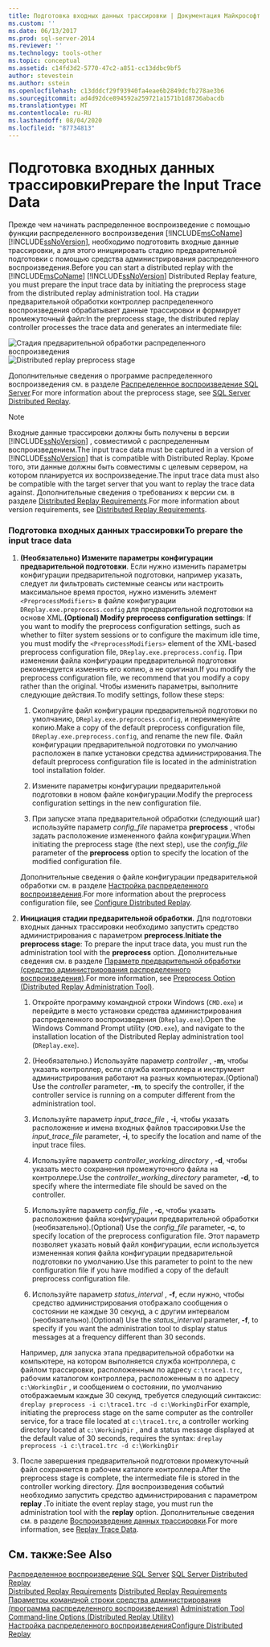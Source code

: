 ```yaml
---
title: Подготовка входных данных трассировки | Документация Майкрософт
ms.custom: ''
ms.date: 06/13/2017
ms.prod: sql-server-2014
ms.reviewer: ''
ms.technology: tools-other
ms.topic: conceptual
ms.assetid: c14fd3d2-5770-47c2-a851-cc13ddbc9bf5
author: stevestein
ms.author: sstein
ms.openlocfilehash: c13dddcf29f93940fa4eae6b2849dcfb278ae3b6
ms.sourcegitcommit: ad4d92dce894592a259721a1571b1d8736abacdb
ms.translationtype: MT
ms.contentlocale: ru-RU
ms.lasthandoff: 08/04/2020
ms.locfileid: "87734813"
---
```

# <a name="prepare-the-input-trace-data"></a><span data-ttu-id="ce962-102">Подготовка входных данных трассировки</span><span class="sxs-lookup"><span data-stu-id="ce962-102">Prepare the Input Trace Data</span></span>
  <span data-ttu-id="ce962-103">Прежде чем начинать распределенное воспроизведение с помощью функции распределенного воспроизведения [!INCLUDE[msCoName](../../includes/msconame-md.md)] [!INCLUDE[ssNoVersion](../../../includes/ssnoversion-md.md)], необходимо подготовить входные данные трассировки, а для этого инициировать стадию предварительной подготовки с помощью средства администрирования распределенного воспроизведения.</span><span class="sxs-lookup"><span data-stu-id="ce962-103">Before you can start a distributed replay with the [!INCLUDE[msCoName](../../includes/msconame-md.md)] [!INCLUDE[ssNoVersion](../../../includes/ssnoversion-md.md)] Distributed Replay feature, you must prepare the input trace data by initiating the preprocess stage from the distributed replay administration tool.</span></span> <span data-ttu-id="ce962-104">На стадии предварительной обработки контроллер распределенного воспроизведения обрабатывает данные трассировки и формирует промежуточный файл:</span><span class="sxs-lookup"><span data-stu-id="ce962-104">In the preprocess stage, the distributed replay controller processes the trace data and generates an intermediate file:</span></span>  
  
 <span data-ttu-id="ce962-105">![Стадия предварительной обработки распределенного воспроизведения](../../database-engine/media/preprocess.gif "Стадия предварительной обработки распределенного воспроизведения")</span><span class="sxs-lookup"><span data-stu-id="ce962-105">![Distributed replay preprocess stage](../../database-engine/media/preprocess.gif "Distributed replay preprocess stage")</span></span>  
  
 <span data-ttu-id="ce962-106">Дополнительные сведения о программе распределенного воспроизведения см. в разделе [Распределенное воспроизведение SQL Server](sql-server-distributed-replay.md).</span><span class="sxs-lookup"><span data-stu-id="ce962-106">For more information about the preprocess stage, see [SQL Server Distributed Replay](sql-server-distributed-replay.md).</span></span>  
  
> [!NOTE]  
>  <span data-ttu-id="ce962-107">Входные данные трассировки должны быть получены в версии [!INCLUDE[ssNoVersion](../../../includes/ssnoversion-md.md)] , совместимой с распределенным воспроизведением.</span><span class="sxs-lookup"><span data-stu-id="ce962-107">The input trace data must be captured in a version of [!INCLUDE[ssNoVersion](../../../includes/ssnoversion-md.md)] that is compatible with Distributed Replay.</span></span> <span data-ttu-id="ce962-108">Кроме того, эти данные должны быть совместимы с целевым сервером, на котором планируется их воспроизведение.</span><span class="sxs-lookup"><span data-stu-id="ce962-108">The input trace data must also be compatible with the target server that you want to replay the trace data against.</span></span> <span data-ttu-id="ce962-109">Дополнительные сведения о требованиях к версии см. в разделе [Distributed Replay Requirements](distributed-replay-requirements.md).</span><span class="sxs-lookup"><span data-stu-id="ce962-109">For more information about version requirements, see [Distributed Replay Requirements](distributed-replay-requirements.md).</span></span>  
  
### <a name="to-prepare-the-input-trace-data"></a><span data-ttu-id="ce962-110">Подготовка входных данных трассировки</span><span class="sxs-lookup"><span data-stu-id="ce962-110">To prepare the input trace data</span></span>  
  
1.  <span data-ttu-id="ce962-111">**(Необязательно) Измените параметры конфигурации предварительной подготовки**. Если нужно изменить параметры конфигурации предварительной подготовки, например указать, следует ли фильтровать системные сеансы или настроить максимальное время простоя, нужно изменить элемент `<PreprocessModifiers>` в файле конфигурации `DReplay.exe.preprocess.config` для предварительной подготовки на основе XML.</span><span class="sxs-lookup"><span data-stu-id="ce962-111">**(Optional) Modify preprocess configuration settings**: If you want to modify the preprocess configuration settings, such as whether to filter system sessions or to configure the maximum idle time, you must modify the `<PreprocessModifiers>` element of the XML-based preprocess configuration file, `DReplay.exe.preprocess.config`.</span></span> <span data-ttu-id="ce962-112">При изменении файла конфигурации предварительной подготовки рекомендуется изменять его копию, а не оригинал.</span><span class="sxs-lookup"><span data-stu-id="ce962-112">If you modify the preprocess configuration file, we recommend that you modify a copy rather than the original.</span></span> <span data-ttu-id="ce962-113">Чтобы изменить параметры, выполните следующие действия.</span><span class="sxs-lookup"><span data-stu-id="ce962-113">To modify settings, follow these steps:</span></span>  
  
    1.  <span data-ttu-id="ce962-114">Скопируйте файл конфигурации предварительной подготовки по умолчанию, `DReplay.exe.preprocess.config`, и переименуйте копию.</span><span class="sxs-lookup"><span data-stu-id="ce962-114">Make a copy of the default preprocess configuration file, `DReplay.exe.preprocess.config`, and rename the new file.</span></span> <span data-ttu-id="ce962-115">Файл конфигурации предварительной подготовки по умолчанию расположен в папке установки средства администрирования.</span><span class="sxs-lookup"><span data-stu-id="ce962-115">The default preprocess configuration file is located in the administration tool installation folder.</span></span>  
  
    2.  <span data-ttu-id="ce962-116">Измените параметры конфигурации предварительной подготовки в новом файле конфигурации.</span><span class="sxs-lookup"><span data-stu-id="ce962-116">Modify the preprocess configuration settings in the new configuration file.</span></span>  
  
    3.  <span data-ttu-id="ce962-117">При запуске этапа предварительной обработки (следующий шаг) используйте параметр *config_file* параметра **preprocess** , чтобы задать расположение измененного файла конфигурации.</span><span class="sxs-lookup"><span data-stu-id="ce962-117">When initiating the preprocess stage (the next step), use the *config_file* parameter of the **preprocess** option to specify the location of the modified configuration file.</span></span>  
  
     <span data-ttu-id="ce962-118">Дополнительные сведения о файле конфигурации предварительной обработки см. в разделе [Настройка распределенного воспроизведения](configure-distributed-replay.md).</span><span class="sxs-lookup"><span data-stu-id="ce962-118">For more information about the preprocess configuration file, see [Configure Distributed Replay](configure-distributed-replay.md).</span></span>  
  
2.  <span data-ttu-id="ce962-119">**Инициация стадии предварительной обработки.** Для подготовки входных данных трассировки необходимо запустить средство администрирования с параметром **preprocess**.</span><span class="sxs-lookup"><span data-stu-id="ce962-119">**Initiate the preprocess stage**: To prepare the input trace data, you must run the administration tool with the **preprocess** option.</span></span> <span data-ttu-id="ce962-120">Дополнительные сведения см. в разделе [Параметр предварительной обработки (средство администрирования распределенного воспроизведения)](preprocess-option-distributed-replay-administration-tool.md).</span><span class="sxs-lookup"><span data-stu-id="ce962-120">For more information, see [Preprocess Option &#40;Distributed Replay Administration Tool&#41;](preprocess-option-distributed-replay-administration-tool.md).</span></span>  
  
    1.  <span data-ttu-id="ce962-121">Откройте программу командной строки Windows (`CMD.exe`) и перейдите в место установки средства администрирования распределенного воспроизведения (`DReplay.exe`).</span><span class="sxs-lookup"><span data-stu-id="ce962-121">Open the Windows Command Prompt utility (`CMD.exe`), and navigate to the installation location of the Distributed Replay administration tool (`DReplay.exe`).</span></span>  
  
    2.  <span data-ttu-id="ce962-122">(Необязательно.) Используйте параметр *controller* , **-m**, чтобы указать контроллер, если служба контроллера и инструмент администрирования работают на разных компьютерах.</span><span class="sxs-lookup"><span data-stu-id="ce962-122">(Optional) Use the *controller* parameter, **-m**, to specify the controller, if the controller service is running on a computer different from the administration tool.</span></span>  
  
    3.  <span data-ttu-id="ce962-123">Используйте параметр *input_trace_file* , **-i**, чтобы указать расположение и имена входных файлов трассировки.</span><span class="sxs-lookup"><span data-stu-id="ce962-123">Use the *input_trace_file* parameter, **-i**, to specify the location and name of the input trace files.</span></span>  
  
    4.  <span data-ttu-id="ce962-124">Используйте параметр *controller_working_directory* , **-d**, чтобы указать место сохранения промежуточного файла на контроллере.</span><span class="sxs-lookup"><span data-stu-id="ce962-124">Use the *controller_working_directory* parameter, **-d**, to specify where the intermediate file should be saved on the controller.</span></span>  
  
    5.  <span data-ttu-id="ce962-125">Используйте параметр *config_file* , **-c**, чтобы указать расположение файла конфигурации предварительной обработки (необязательно).</span><span class="sxs-lookup"><span data-stu-id="ce962-125">(Optional) Use the *config_file* parameter, **-c**, to specify location of the preprocess configuration file.</span></span> <span data-ttu-id="ce962-126">Этот параметр позволяет указать новый файл конфигурации, если используется измененная копия файла конфигурации предварительной подготовки по умолчанию.</span><span class="sxs-lookup"><span data-stu-id="ce962-126">Use this parameter to point to the new configuration file if you have modified a copy of the default preprocess configuration file.</span></span>  
  
    6.  <span data-ttu-id="ce962-127">Используйте параметр *status_interval* , **-f**, если нужно, чтобы средство администрирования отображало сообщения о состоянии не каждые 30 секунд, а с другим интервалом (необязательно).</span><span class="sxs-lookup"><span data-stu-id="ce962-127">(Optional) Use the *status_interval* parameter, **-f**, to specify if you want the administration tool to display status messages at a frequency different than 30 seconds.</span></span>  
  
     <span data-ttu-id="ce962-128">Например, для запуска этапа предварительной обработки на компьютере, на котором выполняется служба контроллера, с файлом трассировки, расположенным по адресу `c:\trace1.trc`, рабочим каталогом контроллера, расположенным в по адресу `c:\WorkingDir` , и сообщением о состоянии, по умолчанию отображаемым каждые 30 секунд, требуется следующий синтаксис: `dreplay preprocess -i c:\trace1.trc -d c:\WorkingDir`</span><span class="sxs-lookup"><span data-stu-id="ce962-128">For example, initiating the preprocess stage on the same computer as the controller service, for a trace file located at `c:\trace1.trc`, a controller working directory located at `c:\WorkingDir` , and a status message displayed at the default value of 30 seconds, requires the syntax: `dreplay preprocess -i c:\trace1.trc -d c:\WorkingDir`</span></span>  
  
3.  <span data-ttu-id="ce962-129">После завершения предварительной подготовки промежуточный файл сохраняется в рабочем каталоге контроллера.</span><span class="sxs-lookup"><span data-stu-id="ce962-129">After the preprocess stage is complete, the intermediate file is stored in the controller working directory.</span></span> <span data-ttu-id="ce962-130">Для воспроизведения событий необходимо запустить средство администрирования с параметром **replay** .</span><span class="sxs-lookup"><span data-stu-id="ce962-130">To initiate the event replay stage, you must run the administration tool with the **replay** option.</span></span> <span data-ttu-id="ce962-131">Дополнительные сведения см. в разделе [Воспроизведение данных трассировки](replay-trace-data.md).</span><span class="sxs-lookup"><span data-stu-id="ce962-131">For more information, see [Replay Trace Data](replay-trace-data.md).</span></span>  
  
## <a name="see-also"></a><span data-ttu-id="ce962-132">См. также:</span><span class="sxs-lookup"><span data-stu-id="ce962-132">See Also</span></span>  
 <span data-ttu-id="ce962-133">[Распределенное воспроизведение SQL Server](sql-server-distributed-replay.md) </span><span class="sxs-lookup"><span data-stu-id="ce962-133">[SQL Server Distributed Replay](sql-server-distributed-replay.md) </span></span>  
 <span data-ttu-id="ce962-134">[Distributed Replay Requirements](distributed-replay-requirements.md) </span><span class="sxs-lookup"><span data-stu-id="ce962-134">[Distributed Replay Requirements](distributed-replay-requirements.md) </span></span>  
 <span data-ttu-id="ce962-135">[Параметры командной строки средства администрирования (программа распределенного воспроизведения)](administration-tool-command-line-options-distributed-replay-utility.md) </span><span class="sxs-lookup"><span data-stu-id="ce962-135">[Administration Tool Command-line Options &#40;Distributed Replay Utility&#41;](administration-tool-command-line-options-distributed-replay-utility.md) </span></span>  
 [<span data-ttu-id="ce962-136">Настройка распределенного воспроизведения</span><span class="sxs-lookup"><span data-stu-id="ce962-136">Configure Distributed Replay</span></span>](configure-distributed-replay.md)  
  
  
